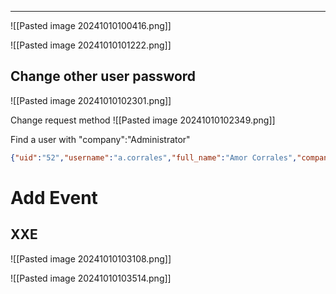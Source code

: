 ___

![[Pasted image 20241010100416.png]]

![[Pasted image 20241010101222.png]]

## Change other user password

![[Pasted image 20241010102301.png]]

Change request method
![[Pasted image 20241010102349.png]]

Find a user with "company":"Administrator"

```json
{"uid":"52","username":"a.corrales","full_name":"Amor Corrales","company":"Administrator"}
```

# Add Event
## XXE

![[Pasted image 20241010103108.png]]


![[Pasted image 20241010103514.png]]
